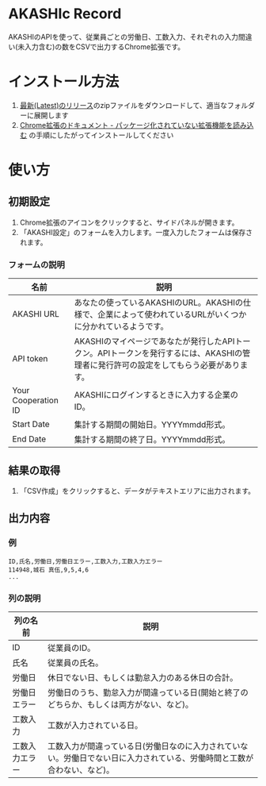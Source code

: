 # AKASHIc Record

AKASHIのAPIを使って、従業員ごとの労働日、工数入力、それぞれの入力間違い(未入力含む)の数をCSVで出力するChrome拡張です。

# インストール方法

1. [最新(Latest)のリリース](https://github.com/mjusui/akashic-record/releases)のzipファイルをダウンロードして、適当なフォルダーに展開します
1. [Chrome拡張のドキュメント - パッケージ化されていない拡張機能を読み込む](https://developer.chrome.com/docs/extensions/get-started/tutorial/hello-world?hl=ja#load-unpacked) の手順にしたがってインストールしてください

# 使い方


## 初期設定

1. Chrome拡張のアイコンをクリックすると、サイドパネルが開きます。
1. 「AKASHI設定」のフォームを入力します。一度入力したフォームは保存されます。

### フォームの説明

名前 | 説明
--- | ---
AKASHI URL | あなたの使っているAKASHIのURL。AKASHIの仕様で、企業によって使われているURLがいくつかに分かれているようです。
API token | AKASHIのマイページであなたが発行したAPIトークン。APIトークンを発行するには、AKASHIの管理者に発行許可の設定をしてもらう必要があります。
Your Cooperation ID | AKASHIにログインするときに入力する企業のID。
Start Date | 集計する期間の開始日。YYYYmmdd形式。
End Date | 集計する期間の終了日。YYYYmmdd形式。

## 結果の取得

1. 「CSV作成」をクリックすると、データがテキストエリアに出力されます。


## 出力内容

### 例

```example.csv
ID,氏名,労働日,労働日エラー,工数入力,工数入力エラー
114948,城石 真伍,9,5,4,6
...
```
### 列の説明

列の名前 | 説明
---|---
ID | 従業員のID。
氏名 | 従業員の氏名。
労働日 | 休日でない日、もしくは勤怠入力のある休日の合計。
労働日エラー | 労働日のうち、勤怠入力が間違っている日(開始と終了のどちらか、もしくは両方がない、など)。
工数入力 | 工数が入力されている日。
工数入力エラー | 工数入力が間違っている日(労働日なのに入力されていない。労働日でない日に入力されている、労働時間と工数が合わない、など)。


